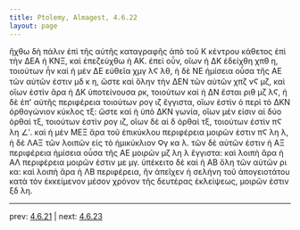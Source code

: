 ```yaml
---
title: Ptolemy, Almagest, 4.6.22
layout: page
---
```


ἤχθω δὴ πάλιν ἐπὶ τῆς αὐτῆς καταγραφῆς ἀπὸ τοῦ Κ κέντρου κάθετος ἐπὶ τὴν ΔΕΑ ἡ ΚΝΞ, καὶ ἐπεζεύχθω ἡ ΑΚ. ἐπεὶ οὖν, οἵων ἡ ΔΚ ἐδείχθη χπθ η, τοιούτων ἦν καὶ ἡ μὲν ΔΕ εὐθεῖα χμγ λϚ λθ, ἡ δὲ ΝΕ ἡμίσεια οὖσα τῆς ΑΕ τῶν αὐτῶν ἐστιν μδ κ η, ὥστε καὶ ὅλην τὴν ΔΕΝ τῶν αὐτῶν χπζ νϚ μζ, καὶ οἵων ἐστὶν ἄρα ἡ ΔΚ ὑποτείνουσα ρκ, τοιούτων καὶ ἡ ΔΝ ἔσται ριθ μζ λϚ, ἡ δὲ ἐπ' αὐτῆς περιφέρεια τοιούτων ρογ ιζ ἔγγιστα, οἵων ἐστὶν ὁ περὶ τὸ ΔΚΝ ὀρθογώνιον κύκλος τξ: ὥστε καὶ ἡ ὑπὸ ΔΚΝ γωνία, οἵων μέν εἰσιν αἱ δύο ὀρθαὶ τξ, τοιούτων ἐστὶν ρογ ιζ, οἵων δὲ αἱ δ ὀρθαὶ τξ, τοιούτων ἐστὶν πϚ λη ∠ʹ. καὶ ἡ μὲν ΜΕΞ ἄρα τοῦ ἐπικύκλου περιφέρεια μοιρῶν ἐστιν πϚ λη λ, ἡ δὲ ΛΑΞ τῶν λοιπῶν εἰς τὸ ἡμικύκλιον Ϙγ κα λ. τῶν δὲ αὐτῶν ἐστιν ἡ ΑΞ περιφέρεια ἡμίσεια οὖσα τῆς ΑΕ μοιρῶν μζ λη λ ἔγγιστα: καὶ λοιπὴ ἄρα ἡ ΑΛ περιφέρεια μοιρῶν ἐστιν με μγ. ὑπέκειτο δὲ καὶ ἡ ΑΒ ὅλη τῶν αὐτῶν ρι κα: καὶ λοιπὴ ἄρα ἡ ΛΒ περιφέρεια, ἣν ἀπεῖχεν ἡ σελήνη τοῦ ἀπογειοτάτου κατὰ τὸν ἐκκείμενον μέσον χρόνον τῆς δευτέρας ἐκλείψεως, μοιρῶν ἐστιν ξδ λη. 

---

prev: [4.6.21](../4.6.21/) | next: [4.6.23](../4.6.23/)

